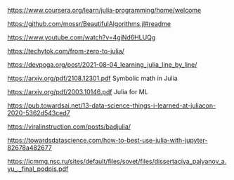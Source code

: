 https://www.coursera.org/learn/julia-programming/home/welcome

https://github.com/mossr/BeautifulAlgorithms.jl#readme

https://www.youtube.com/watch?v=4giNd6HLUQg

https://techytok.com/from-zero-to-julia/

https://devpoga.org/post/2021-08-04_learning_julia_line_by_line/

https://arxiv.org/pdf/2108.12301.pdf Symbolic math in Julia

https://arxiv.org/pdf/2003.10146.pdf  Julia for ML

https://pub.towardsai.net/13-data-science-things-i-learned-at-juliacon-2020-5362d543ced7

https://viralinstruction.com/posts/badjulia/

https://towardsdatascience.com/how-to-best-use-julia-with-jupyter-82678a482677

https://icmmg.nsc.ru/sites/default/files/sovet/files/dissertaciya_palyanov_a.yu_._final_podpis.pdf
